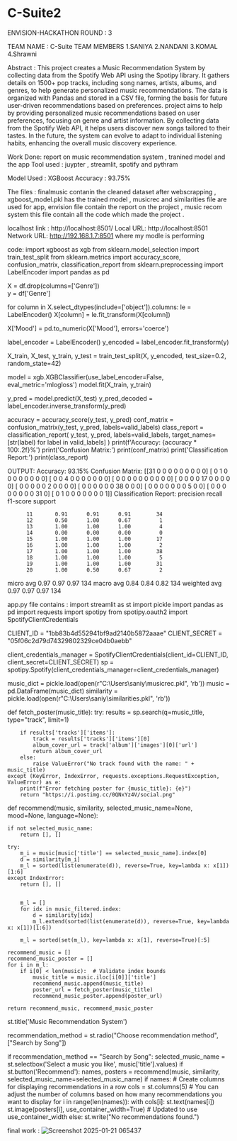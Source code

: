 # C-Suite2
ENVISION-HACKATHON ROUND : 3

TEAM NAME : C-Suite
TEAM MEMBERS 
1.SANIYA 
2.NANDANI 
3.KOMAL 
4.Shrawni

Abstract : This project creates a Music Recommendation System by collecting data from the Spotify Web API using the Spotipy library. It gathers details on 1500+ pop tracks, including song names, artists, albums, and genres, to help generate personalized music recommendations. The data is organized with Pandas and stored in a CSV file, forming the basis for future user-driven recommendations based on preferences. project aims to help by providing personalized music recommendations based on user preferences, focusing on genre and artist information. By collecting data from the Spotify Web API, it helps users discover new songs tailored to their tastes. In the future, the system can evolve to adapt to individual listening habits, enhancing the overall music discovery experience.

Work Done: report on music recommendation system , tranined model and the app
Tool used : juypter , streamlit, spotify and pythram 

Model Used : XGBoost
Accuracy : 93.75%

The files :
finalmusic contanin the cleaned dataset after webscrapping ,
xgboost_model.pkl has the trained model ,
musicrec and similarities file are used for app,
envision file contain the report on the project ,
music recom system this file contain all the code which made the project .

localhost link : http://localhost:8501/
  Local URL: http://localhost:8501
  Network URL: http://192.168.1.7:8501
where my modle is performing



code:
import xgboost as xgb
from sklearn.model_selection import train_test_split
from sklearn.metrics import accuracy_score, confusion_matrix, classification_report
from sklearn.preprocessing import LabelEncoder
import pandas as pd

X = df.drop(columns=['Genre'])  
y = df['Genre']  

for column in X.select_dtypes(include=['object']).columns:
    le = LabelEncoder()
    X[column] = le.fit_transform(X[column])

X['Mood'] = pd.to_numeric(X['Mood'], errors='coerce')

label_encoder = LabelEncoder()
y_encoded = label_encoder.fit_transform(y)

X_train, X_test, y_train, y_test = train_test_split(X, y_encoded, test_size=0.2, random_state=42)

model = xgb.XGBClassifier(use_label_encoder=False, eval_metric='mlogloss')
model.fit(X_train, y_train)

y_pred = model.predict(X_test)
y_pred_decoded = label_encoder.inverse_transform(y_pred)

accuracy = accuracy_score(y_test, y_pred)
conf_matrix = confusion_matrix(y_test, y_pred, labels=valid_labels)
class_report = classification_report(
    y_test, y_pred, labels=valid_labels, target_names=[str(label) for label in valid_labels]
)
print(f'Accuracy: {accuracy * 100:.2f}%') 
print('Confusion Matrix:')
print(conf_matrix) 
print('Classification Report:')
print(class_report)

OUTPUT:
Accuracy: 93.15%
Confusion Matrix:
[[31  0  0  0  0  0  0  0  0  0]
 [ 0  1  0  0  0  0  0  0  0  0]
 [ 0  0  4  0  0  0  0  0  0  0]
 [ 0  0  0  0  0  0  0  0  0  0]
 [ 0  0  0  0 17  0  0  0  0  0]
 [ 0  0  0  0  0  2  0  0  0  0]
 [ 0  0  0  0  0  0 38  0  0  0]
 [ 0  0  0  0  0  0  0  5  0  0]
 [ 0  0  0  0  0  0  0  0 31  0]
 [ 0  1  0  0  0  0  0  0  0  1]]
Classification Report:
              precision    recall  f1-score   support

          11       0.91      0.91      0.91        34
          12       0.50      1.00      0.67         1
          13       1.00      1.00      1.00         4
          14       0.00      0.00      0.00         0
          15       1.00      1.00      1.00        17
          16       1.00      1.00      1.00         2
          17       1.00      1.00      1.00        38
          18       1.00      1.00      1.00         5
          19       1.00      1.00      1.00        31
          20       1.00      0.50      0.67         2

   micro avg       0.97      0.97      0.97       134
   macro avg       0.84      0.84      0.82       134
weighted avg       0.97      0.97      0.97       134

app.py file contains :
import streamlit as st
import pickle
import pandas as pd
import requests
import spotipy
from spotipy.oauth2 import SpotifyClientCredentials

CLIENT_ID = "1bb83b4d552941bf9ad2140b5872aaae"
CLIENT_SECRET = "05f06c2d79d74329802329ce04b0aebb"


client_credentials_manager = SpotifyClientCredentials(client_id=CLIENT_ID, client_secret=CLIENT_SECRET)
sp = spotipy.Spotify(client_credentials_manager=client_credentials_manager)

music_dict = pickle.load(open(r"C:\Users\saniy\musicrec.pkl", 'rb'))
music = pd.DataFrame(music_dict)
similarity = pickle.load(open(r"C:\Users\saniy\similarities.pkl", 'rb'))

def fetch_poster(music_title):
    try:
        results = sp.search(q=music_title, type="track", limit=1)

        if results['tracks']['items']:
            track = results['tracks']['items'][0]
            album_cover_url = track['album']['images'][0]['url']
            return album_cover_url
        else:
            raise ValueError("No track found with the name: " + music_title)
    except (KeyError, IndexError, requests.exceptions.RequestException, ValueError) as e:
        print(f"Error fetching poster for {music_title}: {e}")
        return "https://i.postimg.cc/0QNxYz4V/social.png"

def recommend(music, similarity, selected_music_name=None, mood=None, language=None):

    if not selected_music_name:
        return [], []

    try:
        m_i = music[music['title'] == selected_music_name].index[0]
        d = similarity[m_i]
        m_l = sorted(list(enumerate(d)), reverse=True, key=lambda x: x[1])[1:6]
    except IndexError:
        return [], []


        m_l = []
        for idx in music_filtered.index:
            d = similarity[idx]
            m_l.extend(sorted(list(enumerate(d)), reverse=True, key=lambda x: x[1])[1:6])

        m_l = sorted(set(m_l), key=lambda x: x[1], reverse=True)[:5]

    recommend_music = []
    recommend_music_poster = []
    for i in m_l:
        if i[0] < len(music):  # Validate index bounds
            music_title = music.iloc[i[0]]['title']
            recommend_music.append(music_title)
            poster_url = fetch_poster(music_title)
            recommend_music_poster.append(poster_url)

    return recommend_music, recommend_music_poster

st.title('Music Recommendation System')

recommendation_method = st.radio("Choose recommendation method", ["Search by Song"])

if recommendation_method == "Search by Song":
    selected_music_name = st.selectbox('Select a music you like', music['title'].values)
    if st.button('Recommend'):
        names, posters = recommend(music, similarity, selected_music_name=selected_music_name)
        if names:
            # Create columns for displaying recommendations in a row
            cols = st.columns(5)  # You can adjust the number of columns based on how many recommendations you want to display
            for i in range(len(names)):
                with cols[i]:
                    st.text(names[i])
                    st.image(posters[i], use_container_width=True)  # Updated to use use_container_width
        else:
            st.write("No recommendations found.")


final work : 
![Screenshot 2025-01-21 065437](https://github.com/user-attachments/assets/4e8060de-1262-42c8-8678-0afc38dc46b7)
